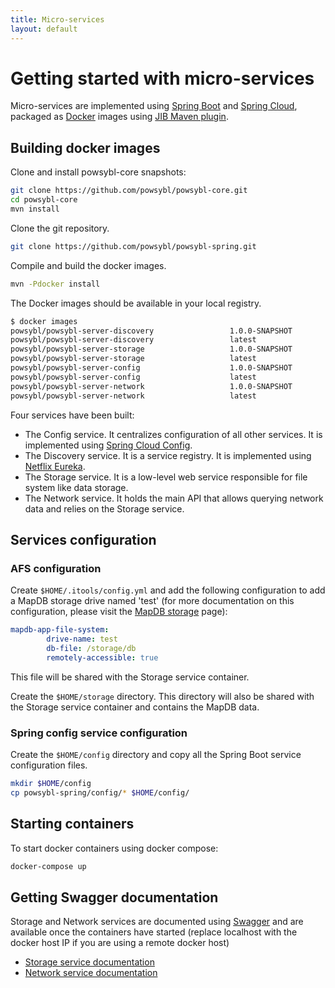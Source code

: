 ```yaml
---
title: Micro-services
layout: default
---
```


# Getting started with micro-services

Micro-services are implemented using [Spring Boot](https://spring.io/projects/spring-boot) and [Spring Cloud](https://spring.io/projects/spring-cloud), packaged as [Docker](https://www.docker.com/) images using [JIB Maven plugin](https://github.com/GoogleContainerTools/jib/tree/master/jib-maven-plugin).

## Building docker images

Clone and install powsybl-core snapshots:
```bash
git clone https://github.com/powsybl/powsybl-core.git
cd powsybl-core
mvn install
```

Clone the git repository.

```bash
git clone https://github.com/powsybl/powsybl-spring.git
```

Compile and build the docker images.

```bash
mvn -Pdocker install
```

The Docker images should be available in your local registry.

```bash
$ docker images
powsybl/powsybl-server-discovery                 1.0.0-SNAPSHOT                   b4aa78912a87        49 years ago        163.7 MB
powsybl/powsybl-server-discovery                 latest                           b4aa78912a87        49 years ago        163.7 MB
powsybl/powsybl-server-storage                   1.0.0-SNAPSHOT                   5d5dfdc64985        49 years ago        170.9 MB
powsybl/powsybl-server-storage                   latest                           5d5dfdc64985        49 years ago        170.9 MB
powsybl/powsybl-server-config                    1.0.0-SNAPSHOT                   33056b76b8a1        49 years ago        145.8 MB
powsybl/powsybl-server-config                    latest                           33056b76b8a1        49 years ago        145.8 MB
powsybl/powsybl-server-network                   1.0.0-SNAPSHOT                   c6d5501e3af9        49 years ago        188.1 MB
powsybl/powsybl-server-network                   latest                           c6d5501e3af9        49 years ago        188.1 MB
```

Four services have been built:
 - The Config service. It centralizes configuration of all other services. It is implemented using [Spring Cloud Config](https://spring.io/projects/spring-cloud-config).
 - The Discovery service. It is a service registry. It is implemented using [Netflix Eureka](https://github.com/Netflix/eureka).
 - The Storage service. It is a low-level web service responsible for file system like data storage.
 - The Network service. It holds the main API that allows querying network data and relies on the Storage service.

## Services configuration

### AFS configuration

Create `$HOME/.itools/config.yml` and add the following configuration to add a MapDB storage drive named 'test' (for more documentation on this configuration, please visit the [MapDB storage](../afs/afs-mapdb.md) page):

```yaml
mapdb-app-file-system:
        drive-name: test
        db-file: /storage/db
        remotely-accessible: true
```

This file will be shared with the Storage service container.

Create the `$HOME/storage` directory. This directory will also be shared with the Storage service container and contains the MapDB data.

### Spring config service configuration

Create the `$HOME/config` directory and copy all the Spring Boot service configuration files.

```bash
mkdir $HOME/config
cp powsybl-spring/config/* $HOME/config/
```

## Starting containers

To start docker containers using docker compose:

```bash
docker-compose up
```

## Getting Swagger documentation

Storage and Network services are documented using [Swagger](https://swagger.io/) and are available once the containers have started (replace localhost with the docker host IP if you are using a remote docker host)
 - [Storage service documentation](http://localhost:8090/swagger-ui.html)
 - [Network service documentation](http://localhost:8091/swagger-ui.html)
